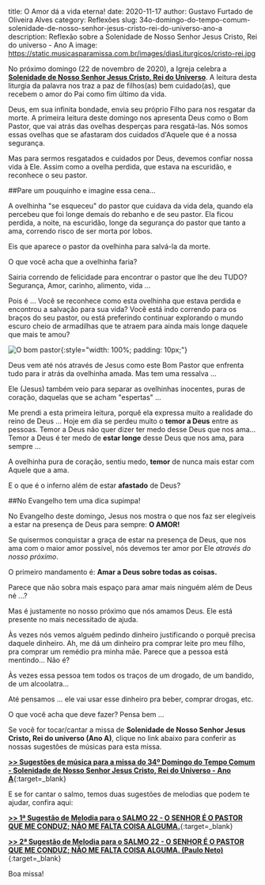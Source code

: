 title: O Amor dá a vida eterna!
date: 2020-11-17
author: Gustavo Furtado de Oliveira Alves
category: Reflexões
slug: 34o-domingo-do-tempo-comum-solenidade-de-nosso-senhor-jesus-cristo-rei-do-universo-ano-a
description: Reflexão sobre a Solenidade de Nosso Senhor Jesus Cristo, Rei do universo - Ano A
image: https://static.musicasparamissa.com.br/images/diasLiturgicos/cristo-rei.jpg

No próximo domingo (22 de novembro de 2020), a Igreja celebra a [**Solenidade de Nosso Senhor Jesus Cristo, Rei do Universo**](https://musicasparamissa.com.br/sugestoes-para/34o-domingo-do-tempo-comum-solenidade-de-nosso-senhor-jesus-cristo-rei-do-universo-ano-a/).
A leitura desta liturgia da palavra nos traz a paz de filhos(as) bem cuidado(as), que recebem o amor do Pai como fim último da vida.

Deus, em sua infinita bondade, envia seu próprio Filho para nos resgatar da morte.
A primeira leitura deste domingo nos apresenta Deus como o Bom Pastor, que vai atrás das ovelhas desperças para resgatá-las.
Nós somos essas ovelhas que se afastaram dos cuidados d'Aquele que é a nossa segurança.

Mas para sermos resgatados e cuidados por Deus, devemos confiar nossa vida à Ele.
Assim como a ovelha perdida, que estava na escuridão, e reconhece o seu pastor.

##Pare um pouquinho e imagine essa cena...

A ovelhinha "se esqueceu" do pastor que cuidava da vida dela,
quando ela percebeu que foi longe demais do rebanho e de seu pastor.
Ela ficou perdida, a noite, na escuridão, longe da segurança do pastor que tanto a ama,
correndo risco de ser morta por lobos.

Eis que aparece o pastor da ovelhinha para salvá-la da morte.

O que você acha que a ovelhinha faria?

Sairia correndo de felicidade para encontrar o pastor que lhe deu TUDO?
Segurança, Amor, carinho, alimento, vida ...

Pois é ... Você se reconhece como esta ovelhinha que estava perdida e encontrou a salvação para sua vida?
Você está indo correndo para os braços do seu pastor, ou está preferindo continuar explorando o mundo escuro
cheio de armadilhas que te atraem para ainda mais longe daquele que mais te amou?

![O bom pastor](https://static.musicasparamissa.com.br/images/diasLiturgicos/pastor.jpg){:style="width: 100%; padding: 10px;"}

Deus vem até nós através de Jesus como este Bom Pastor que enfrenta tudo para ir atrás da ovelhinha amada.
Mas tem uma ressalva ...

Ele (Jesus) também veio para separar as ovelhinhas inocentes, puras de coração, daquelas que se acham "espertas" ...

Me prendi a esta primeira leitura, porquê ela expressa muito a realidade do reino de Deus ...
Hoje em dia se perdeu muito o **temor a Deus** entre as pessoas. Temor a Deus não quer dizer ter medo desse Deus que nos ama...
Temor a Deus é ter medo de **estar longe** desse Deus que nos ama, para sempre ...

A ovelhinha pura de coração, sentiu medo, **temor** de nunca mais estar com Aquele que a ama.

E o que é o inferno além de estar **afastado** de Deus?

##No Evangelho tem uma dica supimpa!

No Evangelho deste domingo, Jesus nos mostra o que nos faz ser elegíveis a estar na presença de Deus para sempre: **O AMOR!**

Se quisermos conquistar a graça de estar na presença de Deus, que nos ama com o maior amor possível,
nós devemos ter amor por Ele *através do nosso próximo*.

O primeiro mandamento é: **Amar a Deus sobre todas as coisas.**

Parece que não sobra mais espaço para amar mais ninguém além de Deus né ...?

Mas é justamente no nosso próximo que nós amamos Deus.
Ele está presente no mais necessitado de ajuda.

Às vezes nós vemos alguém pedindo dinheiro justificando o porquê precisa daquele dinheiro.
Ah, me dá um dinheiro pra comprar leite pro meu filho, pra comprar um remédio pra minha mãe.
Parece que a pessoa está mentindo... Não é?

Às vezes essa pessoa tem todos os traços de um drogado, de um bandido, de um alcoolatra...

Até pensamos ... ele vai usar esse dinheiro pra beber, comprar drogas, etc.

O que você acha que deve fazer? Pensa bem ...

Se você for tocar/cantar a missa de **Solenidade de Nosso Senhor Jesus Cristo, Rei do universo (Ano A)**,
clique no link abaixo para conferir as nossas sugestões de músicas para esta missa.

[**>> Sugestões de música para a missa do 34º Domingo do Tempo Comum - Solenidade de Nosso Senhor Jesus Cristo, Rei do Universo - Ano A**](https://musicasparamissa.com.br/sugestoes-para/34o-domingo-do-tempo-comum-solenidade-de-nosso-senhor-jesus-cristo-rei-do-universo-ano-a/){:target=\_blank}

E se for cantar o salmo, temos duas sugestões de melodias que podem te ajudar, confira aqui:

[**>> 1ª Sugestão de Melodia para o SALMO 22 - O SENHOR É O PASTOR QUE ME CONDUZ; NÃO ME FALTA COISA ALGUMA.**](https://musicasparamissa.com.br/musica/salmo-22/){:target=\_blank}

[**>> 2ª Sugestão de Melodia para o SALMO 22 - O SENHOR É O PASTOR QUE ME CONDUZ; NÃO ME FALTA COISA ALGUMA. (Paulo Neto)**](https://musicasparamissa.com.br/musica/salmo-22-o-senhor-e-o-pastor-paulo-neto/){:target=\_blank}


Boa missa!